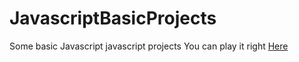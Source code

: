 # JavascriptBasicProjects
Some basic Javascript javascript projects
You can play it right <a href = "https://hariomjoshi.github.io/PingPongGame/"> Here </a>
